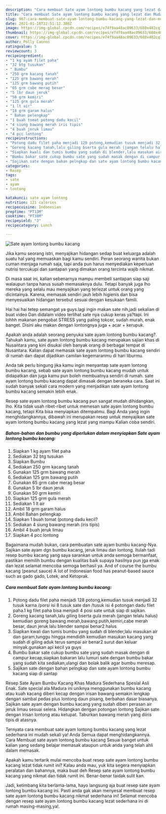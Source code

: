 ```yaml
---
description: "Cara membuat Sate ayam lontong bumbu kacang yang lezat dan Mudah Dibuat"
title: "Cara membuat Sate ayam lontong bumbu kacang yang lezat dan Mudah Dibuat"
slug: 967-cara-membuat-sate-ayam-lontong-bumbu-kacang-yang-lezat-dan-mudah-dibuat
date: 2021-01-18T22:51:12.308Z
image: https://img-global.cpcdn.com/recipes/e74f9aa48ac09633/680x482cq70/sate-ayam-lontong-bumbu-kacang-foto-resep-utama.jpg
thumbnail: https://img-global.cpcdn.com/recipes/e74f9aa48ac09633/680x482cq70/sate-ayam-lontong-bumbu-kacang-foto-resep-utama.jpg
cover: https://img-global.cpcdn.com/recipes/e74f9aa48ac09633/680x482cq70/sate-ayam-lontong-bumbu-kacang-foto-resep-utama.jpg
author: Polly Cannon
ratingvalue: 5
reviewcount: 3
recipeingredient:
- "1 kg ayam filet paha"
- "32 btg tusukan"
- " Bumbu"
- "250 grm kacang tanah"
- "125 grm bawang merah"
- "125 grm bawang putih"
- "65 grm cabe merag besar"
- "5 lbr daun jeruk"
- "50 grm kemiri"
- "125 grm gula merah"
- "1 lt air"
- "18 grm garam halus"
- " Bahan pelengkap"
- "1 buah tomat potong dadu kecil"
- "4 siung bawang merah iris tipis"
- "4 buah jeruk limau"
- "4 pcc lontong"
recipeinstructions:
- "Potong dadu filet paha menjadi 128 potong,kemudian tusuk menjadi 32 tusuk karna /porsi isi 8 tusuk sate dan /tusuk isi 4 potongan dadu filet paha.1 kg filet paha bisa menjadi 4 posi sate untuk siap di sajikan."
- "Goreng kacang tanah,lalu giling bserta gula merah (jangan telalu halus) kemudian goreng bawang merah,bawang putih,kemiri,cabe merah besar, daun jeruk lalu blender sampai benar2 halus"
- "Siapkan kwali dan tumis bumbu yang sudah di blender,lalu masukan air dan garam,tunggu hingga mendidih kemudian masukan kacang yang sudah di giling aduk terus sampai air benar2 surut dan keluar minyak.gunakan api kecil ya guys"
- "Bumbu bakar sate cukup bumbu sate yang sudah masak dengan di campur kecap,siapkan bakaran lalu lumuri sate dengan bumbu bakar yang sudah kita sediakan,ulangi dan bolak balik agar bumbu meresap."
- "Sajikan sate dengan bahan pelngkap dan sate ayam lontong bumbu kacang siap di santap"
categories:
- Resep
tags:
- sate
- ayam
- lontong

katakunci: sate ayam lontong 
nutrition: 121 calories
recipecuisine: Indonesian
preptime: "PT13M"
cooktime: "PT38M"
recipeyield: "3"
recipecategory: Lunch

---
```



![Sate ayam lontong bumbu kacang](https://img-global.cpcdn.com/recipes/e74f9aa48ac09633/680x482cq70/sate-ayam-lontong-bumbu-kacang-foto-resep-utama.jpg)

Jika kamu seorang istri, menyajikan hidangan sedap buat keluarga adalah suatu hal yang memuaskan bagi kamu sendiri. Peran seorang  wanita bukan cuman menjaga rumah saja, tapi anda pun harus menyediakan keperluan nutrisi tercukupi dan santapan yang dimakan orang tercinta wajib nikmat.

Di masa  saat ini, kalian sebenarnya mampu membeli santapan siap saji walaupun tanpa harus susah memasaknya dulu. Tetapi banyak juga lho mereka yang selalu mau menyajikan yang terlezat untuk orang yang dicintainya. Karena, memasak sendiri jauh lebih higienis dan bisa menyesuaikan hidangan tersebut sesuai dengan kesukaan famili. 

Hai hai hai tetep semangat ya guys.lagi ingin makan sate nih,jadi sekalian di buat video Dan didalam video terlihat sate nya cukup keras ya?tapi. Ini lohhh makanan pengobat STRESS yang paling tokcer, sudah murah, enak banget. Disini aku makan dengan lontongnya juga + acar + kerupuk.

Apakah anda adalah seorang penyuka sate ayam lontong bumbu kacang?. Tahukah kamu, sate ayam lontong bumbu kacang merupakan sajian khas di Nusantara yang kini disukai oleh banyak orang di berbagai tempat di Nusantara. Kalian dapat memasak sate ayam lontong bumbu kacang sendiri di rumah dan dapat dijadikan camilan kegemaranmu di hari liburmu.

Anda tak perlu bingung jika kamu ingin menyantap sate ayam lontong bumbu kacang, sebab sate ayam lontong bumbu kacang mudah untuk didapatkan dan juga kamu pun boleh membuatnya sendiri di rumah. sate ayam lontong bumbu kacang dapat dimasak dengan beraneka cara. Saat ini sudah banyak sekali cara modern yang menjadikan sate ayam lontong bumbu kacang semakin lebih enak.

Resep sate ayam lontong bumbu kacang pun sangat mudah dihidangkan, lho. Kita tidak usah ribet-ribet untuk memesan sate ayam lontong bumbu kacang, tetapi Kita bisa menyiapkan ditempatmu. Bagi Anda yang ingin menghidangkannya, dibawah ini merupakan resep untuk menyajikan sate ayam lontong bumbu kacang yang lezat yang mampu Kalian coba sendiri.

<!--inarticleads1-->

##### Bahan-bahan dan bumbu yang diperlukan dalam menyiapkan Sate ayam lontong bumbu kacang:

1. Siapkan 1 kg ayam filet paha
1. Sediakan 32 btg tusukan
1. Siapkan  Bumbu
1. Sediakan 250 grm kacang tanah
1. Gunakan 125 grm bawang merah
1. Sediakan 125 grm bawang putih
1. Gunakan 65 grm cabe merag besar
1. Gunakan 5 lbr daun jeruk
1. Gunakan 50 grm kemiri
1. Siapkan 125 grm gula merah
1. Sediakan 1 lt air
1. Ambil 18 grm garam halus
1. Ambil  Bahan pelengkap
1. Siapkan 1 buah tomat (potong dadu kecil?
1. Sediakan 4 siung bawang merah (iris tipis)
1. Ambil 4 buah jeruk limau
1. Siapkan 4 pcc lontong


Bagaimana mudah bukan, cara pembuatan sate ayam bumbu kacang-Nya. Sajikan sate ayam dgn bumbu kacang, jeruk limau dan lontong. Itulah tadi resep bumbu kacang yang saya sarankan untuk anda semoga bermanfaat, pastikan memilih bumbu dengan kualitas baik supaya hasilnya pun jga enak dan lezat selamat mencoba semoga berhasil ya. And of course the bumbu kacang (peanut sauce) A lot of Indonesian food has peanut-based sauce such as gado gado, Lotek, and Ketoprak. 

<!--inarticleads2-->

##### Cara membuat Sate ayam lontong bumbu kacang:

1. Potong dadu filet paha menjadi 128 potong,kemudian tusuk menjadi 32 tusuk karna /porsi isi 8 tusuk sate dan /tusuk isi 4 potongan dadu filet paha.1 kg filet paha bisa menjadi 4 posi sate untuk siap di sajikan.
1. Goreng kacang tanah,lalu giling bserta gula merah (jangan telalu halus) kemudian goreng bawang merah,bawang putih,kemiri,cabe merah besar, daun jeruk lalu blender sampai benar2 halus
1. Siapkan kwali dan tumis bumbu yang sudah di blender,lalu masukan air dan garam,tunggu hingga mendidih kemudian masukan kacang yang sudah di giling aduk terus sampai air benar2 surut dan keluar minyak.gunakan api kecil ya guys
1. Bumbu bakar sate cukup bumbu sate yang sudah masak dengan di campur kecap,siapkan bakaran lalu lumuri sate dengan bumbu bakar yang sudah kita sediakan,ulangi dan bolak balik agar bumbu meresap.
1. Sajikan sate dengan bahan pelngkap dan sate ayam lontong bumbu kacang siap di santap


Resep Sate Ayam Bumbu Kacang Khas Madura Sederhana Spesial Asli Enak. Sate special ala Madura ini uniknya menggunakan bumbu kacang atau kuah kacang diberi kecap dengan irisan bawang semakin lengkap dengan sambal pedas plus lontong daun pisang, berbahan dasar biasanya. Sajikan sate ayam dengan bumbu kacang yang sudah diberi perasan air jeruk limau sesuai selera. Hidangkan dengan potongan lontong Sajikan sate dengan Irisan lontong atau ketupat. Taburkan bawang merah yang diiris tipis di atasnya. 

Ternyata cara membuat sate ayam lontong bumbu kacang yang lezat sederhana ini mudah sekali ya! Anda Semua dapat menghidangkannya. Cara Membuat sate ayam lontong bumbu kacang Sesuai banget untuk kalian yang sedang belajar memasak ataupun untuk anda yang telah ahli dalam memasak.

Apakah kamu tertarik mulai mencoba buat resep sate ayam lontong bumbu kacang lezat tidak rumit ini? Kalau anda mau, yuk kita segera menyiapkan peralatan dan bahannya, maka buat deh Resep sate ayam lontong bumbu kacang yang nikmat dan tidak rumit ini. Benar-benar taidak sulit kan. 

Jadi, ketimbang kita berlama-lama, hayo langsung aja buat resep sate ayam lontong bumbu kacang ini. Pasti anda gak akan menyesal membuat resep sate ayam lontong bumbu kacang nikmat sederhana ini! Selamat mencoba dengan resep sate ayam lontong bumbu kacang lezat sederhana ini di rumah masing-masing,ya!.

